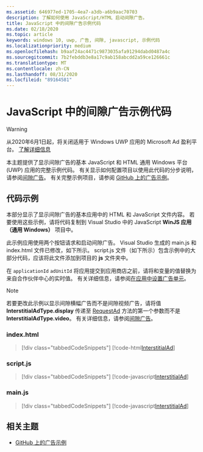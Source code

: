 ```yaml
---
ms.assetid: 646977ed-1705-4ea7-a3db-a6b9aac70703
description: 了解如何使用 JavaScript/HTML 启动间隙广告。
title: JavaScript 中的间隙广告示例代码
ms.date: 02/18/2020
ms.topic: article
keywords: windows 10, uwp, 广告, 间隙, javascript, 示例代码
ms.localizationpriority: medium
ms.openlocfilehash: b9aaf24ac4471c9873035afa91294dabd0487a4c
ms.sourcegitcommit: 7b2febddb3e8a17c9ab158abcdd2a59ce126661c
ms.translationtype: MT
ms.contentlocale: zh-CN
ms.lasthandoff: 08/31/2020
ms.locfileid: "89164581"
---
```

# <a name="interstitial-ad-sample-code-in-javascript"></a>JavaScript 中的间隙广告示例代码

>[!WARNING]
> 从2020年6月1日起，将关闭适用于 Windows UWP 应用的 Microsoft Ad 盈利平台。 [了解详细信息](https://social.msdn.microsoft.com/Forums/windowsapps/en-US/db8d44cb-1381-47f7-94d3-c6ded3fea36f/microsoft-ad-monetization-platform-shutting-down-june-1st?forum=aiamgr)

本主题提供了显示间隙广告的基本 JavaScript 和 HTML 通用 Windows 平台 (UWP) 应用的完整示例代码。 有关显示如何配置项目以使用此代码的分步说明，请参阅[间隙广告](interstitial-ads.md)。 有关完整示例项目，请参阅 [GitHub 上的广告示例](https://github.com/Microsoft/Windows-universal-samples/tree/master/Samples/Advertising)。

## <a name="code-example"></a>代码示例

本部分显示了显示间隙广告的基本应用中的 HTML 和 JavaScript 文件内容。 若要使用这些示例，请将代码复制到 Visual Studio 中的 JavaScript **WinJS 应用（通用 Windows）** 项目中。

此示例应用使用两个按钮请求和启动间隙广告。 Visual Studio 生成的 main.js 和 index.html 文件已修改，如下所示。 script.js 文件（如下所示）包含示例中的大部分代码，应该将此文件添加到项目的 **js** 文件夹中。

在 ```applicationId``` ```adUnitId``` 将应用提交到应用商店之前，请将和变量的值替换为来自合作伙伴中心的实时值。 有关详细信息，请参阅[在应用中设置广告单元](set-up-ad-units-in-your-app.md#live-ad-units)。

> [!NOTE]
> 若要更改此示例以显示间隙横幅广告而不是间隙视频广告，请将值 **InterstitialAdType.display** 传递至 [RequestAd](/uwp/api/microsoft.advertising.winrt.ui.interstitialad.requestad) 方法的第一个参数而不是 **InterstitialAdType.video**。 有关详细信息，请参阅[间隙广告](interstitial-ads.md)。

### <a name="indexhtml"></a>index.html

> [!div class="tabbedCodeSnippets"]
[!code-html[InterstitialAd](./code/AdvertisingSamples/InterstitialAdSamples/js/index.html#L1-L21)]

### <a name="scriptjs"></a>script.js

> [!div class="tabbedCodeSnippets"]
[!code-javascript[InterstitialAd](./code/AdvertisingSamples/InterstitialAdSamples/js/script.js#script)]

### <a name="mainjs"></a>main.js

> [!div class="tabbedCodeSnippets"]
[!code-javascript[InterstitialAd](./code/AdvertisingSamples/InterstitialAdSamples/js/main.js#main)]

## <a name="related-topics"></a>相关主题

* [GitHub 上的广告示例](https://github.com/Microsoft/Windows-universal-samples/tree/master/Samples/Advertising)

 